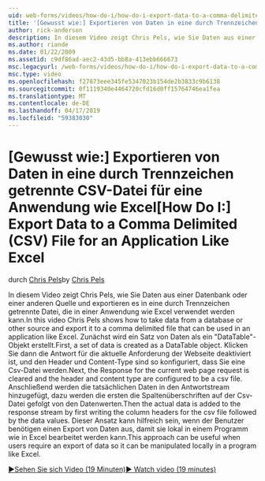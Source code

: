 ```yaml
---
uid: web-forms/videos/how-do-i/how-do-i-export-data-to-a-comma-delimited-csv-file-for-an-application-like-excel
title: '[Gewusst wie:] Exportieren von Daten in eine durch Trennzeichen getrennte CSV-Datei für eine Anwendung wie Excel | Microsoft-Dokumentation'
author: rick-anderson
description: In diesem Video zeigt Chris Pels, wie Sie Daten aus einer Datenbank oder einer anderen Quelle und exportieren es in eine durch Trennzeichen getrennte Datei, die in einer Anwendung li verwendet werden kann...
ms.author: riande
ms.date: 01/22/2009
ms.assetid: c9df86ad-aec2-43d5-bb8a-413ebb666673
msc.legacyurl: /web-forms/videos/how-do-i/how-do-i-export-data-to-a-comma-delimited-csv-file-for-an-application-like-excel
msc.type: video
ms.openlocfilehash: f27873eee345fe5347023b154de2b3833c9b6138
ms.sourcegitcommit: 0f1119340e4464720cfd16d0ff15764746ea1fea
ms.translationtype: MT
ms.contentlocale: de-DE
ms.lasthandoff: 04/17/2019
ms.locfileid: "59383030"
---
```

# <a name="how-do-i-export-data-to-a-comma-delimited-csv-file-for-an-application-like-excel"></a><span data-ttu-id="0a986-103">[Gewusst wie:] Exportieren von Daten in eine durch Trennzeichen getrennte CSV-Datei für eine Anwendung wie Excel</span><span class="sxs-lookup"><span data-stu-id="0a986-103">[How Do I:] Export Data to a Comma Delimited (CSV) File for an Application Like Excel</span></span>

<span data-ttu-id="0a986-104">durch [Chris Pels](https://twitter.com/chrispels)</span><span class="sxs-lookup"><span data-stu-id="0a986-104">by [Chris Pels](https://twitter.com/chrispels)</span></span>

<span data-ttu-id="0a986-105">In diesem Video zeigt Chris Pels, wie Sie Daten aus einer Datenbank oder einer anderen Quelle und exportieren es in eine durch Trennzeichen getrennte Datei, die in einer Anwendung wie Excel verwendet werden kann.</span><span class="sxs-lookup"><span data-stu-id="0a986-105">In this video Chris Pels shows how to take data from a database or other source and export it to a comma delimited file that can be used in an application like Excel.</span></span> <span data-ttu-id="0a986-106">Zunächst wird ein Satz von Daten als ein "DataTable"-Objekt erstellt.</span><span class="sxs-lookup"><span data-stu-id="0a986-106">First, a set of data is created as a DataTable object.</span></span> <span data-ttu-id="0a986-107">Klicken Sie dann die Antwort für die aktuelle Anforderung der Webseite deaktiviert ist, und den Header und Content-Type sind so konfiguriert, dass Sie eine Csv-Datei werden.</span><span class="sxs-lookup"><span data-stu-id="0a986-107">Next, the Response for the current web page request is cleared and the header and content type are configured to be a csv file.</span></span> <span data-ttu-id="0a986-108">Anschließend werden die tatsächlichen Daten in den Antwortstream hinzugefügt, dazu werden die ersten die Spaltenüberschriften auf der Csv-Datei gefolgt von den Datenwerten.</span><span class="sxs-lookup"><span data-stu-id="0a986-108">Then the actual data is added to the response stream by first writing the column headers for the csv file followed by the data values.</span></span> <span data-ttu-id="0a986-109">Dieser Ansatz kann hilfreich sein, wenn der Benutzer benötigen einen Export von Daten aus, damit sie lokal in einem Programm wie in Excel bearbeitet werden kann.</span><span class="sxs-lookup"><span data-stu-id="0a986-109">This approach can be useful when users require an export of data so it can be manipulated locally in a program like Excel.</span></span>

[<span data-ttu-id="0a986-110">&#9654;Sehen Sie sich Video (19 Minuten)</span><span class="sxs-lookup"><span data-stu-id="0a986-110">&#9654; Watch video (19 minutes)</span></span>](https://channel9.msdn.com/Blogs/ASP-NET-Site-Videos/how-do-i-export-data-to-a-comma-delimited-csv-file-for-an-application-like-excel)

